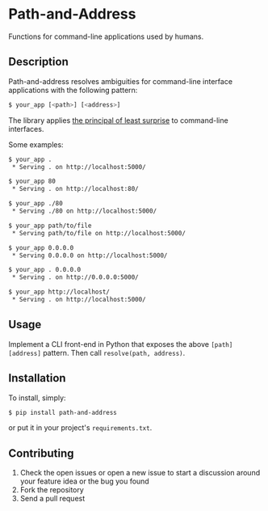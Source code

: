 Path-and-Address
================

Functions for command-line applications used by humans.

Description
-----------

Path-and-address resolves ambiguities for command-line interface applications
with the following pattern:

```bash
$ your_app [<path>] [<address>]
```

The library applies [the principal of least surprise][pols] to command-line
interfaces.

Some examples:

```bash
$ your_app .
 * Serving . on http://localhost:5000/

$ your_app 80
 * Serving . on http://localhost:80/

$ your_app ./80
 * Serving ./80 on http://localhost:5000/

$ your_app path/to/file
 * Serving path/to/file on http://localhost:5000/

$ your_app 0.0.0.0
 * Serving 0.0.0.0 on http://localhost:5000/

$ your_app . 0.0.0.0
 * Serving . on http://0.0.0.0:5000/

$ your_app http://localhost/
 * Serving . on http://localhost:5000/
```


Usage
-----

Implement a CLI front-end in Python that exposes the above `[path] [address]`
pattern. Then call `resolve(path, address)`.


Installation
------------

To install, simply:

```bash
$ pip install path-and-address
```

or put it in your project's `requirements.txt`.


Contributing
------------

1. Check the open issues or open a new issue to start a discussion around
   your feature idea or the bug you found
2. Fork the repository
3. Send a pull request

[pols]: http://en.wikipedia.org/wiki/Principle_of_least_astonishment
[docopt]: http://docopt.org
